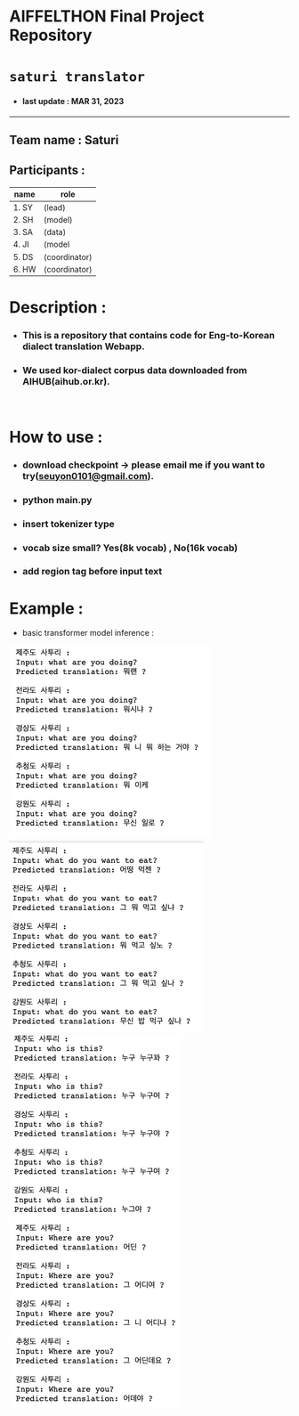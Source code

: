 # AIFFELTHON Final Project Repository 
# `saturi translator`
- #### last update : MAR 31, 2023
---
## Team name : Saturi
## Participants :

| name | role |
|------|-----|
|1. SY| (lead)|
|2. SH| (model)
|3. SA| (data)|
|4. JI| (model|
|5. DS| (coordinator)|
|6. HW| (coordinator)|

# Description :
- ### This is a repository that contains code for Eng-to-Korean dialect translation Webapp.
- ### We used kor-dialect corpus data downloaded from AIHUB(aihub.or.kr). 
</br>

# How to use :
- ### download checkpoint -> please email me if you want to try(seuyon0101@gmail.com).
- ### python main.py
- ### insert tokenizer type
- ### vocab size small? Yes(8k vocab) , No(16k vocab)
- ### add region tag before input text

# Example :

- basic transformer model inference :

![example1](img/t1.png)
![example2](img/t2.png)
![example3](img/t3.png)
![example4](img/t4.png)


